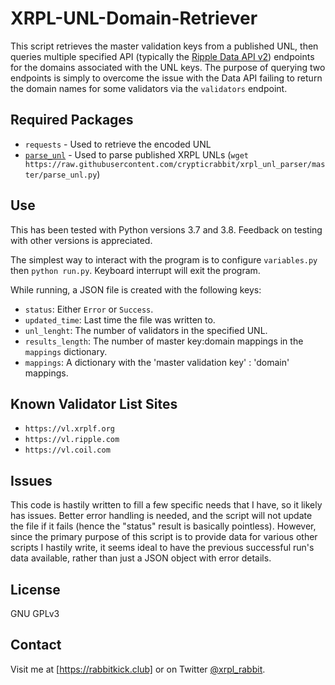 # XRPL-UNL-Domain-Retriever
This script retrieves the master validation keys from a published UNL, then queries multiple specified API (typically the [Ripple Data API v2]) endpoints for the domains associated with the UNL keys. The purpose of querying two endpoints is simply to overcome the issue with the Data API failing to return the domain names for some validators via the `validators` endpoint.

## Required Packages
- `requests` - Used to retrieve the encoded UNL
- [`parse_unl`] - Used to parse published XRPL UNLs (`wget https://raw.githubusercontent.com/crypticrabbit/xrpl_unl_parser/master/parse_unl.py`)

## Use
This has been tested with Python versions 3.7 and 3.8. Feedback on testing with other versions is appreciated.

The simplest way to interact with the program is to configure `variables.py` then `python run.py`.
Keyboard interrupt will exit the program.


While running, a JSON file is created with the following keys:
- `status`: Either `Error` or `Success`.
- `updated_time`: Last time the file was written to.
- `unl_lenght`: The number of validators in the specified UNL.
- `results_length`: The number of master key:domain mappings in the `mappings` dictionary.
- `mappings`: A dictionary with the 'master validation key' : 'domain' mappings.

## Known Validator List Sites
- `https://vl.xrplf.org`
- `https://vl.ripple.com`
- `https://vl.coil.com`

## Issues
This code is hastily written to fill a few specific needs that I have, so it likely has issues. Better error handling is needed, and the script will not update the file if it fails (hence the "status" result is basically pointless). However, since the primary purpose of this script is to provide data for various other scripts I hastily write, it seems ideal to have the previous successful run's data available, rather than just a JSON object with error details.

## License
GNU GPLv3

## Contact
Visit me at [https://rabbitkick.club] or on Twitter [@xrpl_rabbit].

[https://rabbitkick.club/api/domain_map.json]:https://rabbitkick.club/api/domain_map.json
[Ripple Data API v2]:https://xrpl.org/data-api.html
[`parse_unl`]:https://github.com/crypticrabbit/xrpl_unl_parser
[https://rabbitkick.club]:https://rabbitkick.club
[@xrpl_rabbit]:https://twitter.com/xrpl_rabbit
